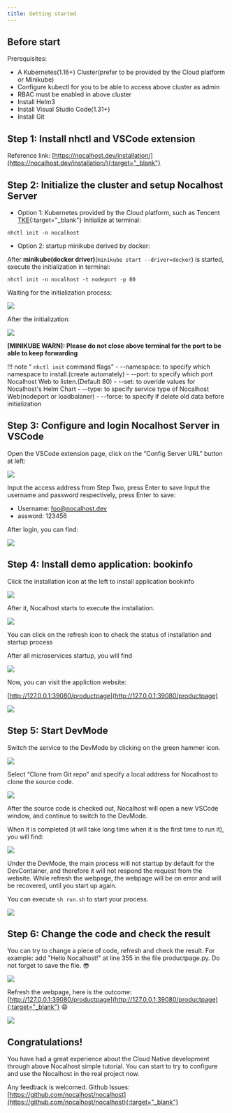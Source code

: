 ```yaml
---
title: Getting started
---
```


## Before start

Prerequisites:

- A Kubernetes(1.16+) Cluster(prefer to be provided by the Cloud platform or Minikube)
- Configure kubectl for you to be able to access above cluster as admin
- RBAC must be enabled in above cluster
- Install Helm3
- Install Visual Studio Code(1.31+)
- Install Git

## Step 1: Install nhctl and VSCode extension

Reference link: [https://nocalhost.dev/installation/](https://nocalhost.dev/installation/){:target="_blank"}

## Step 2: Initialize the cluster and setup Nocalhost Server

- Option 1: Kubernetes provided by the Cloud platform, such as Tencent [TKE](https://cloud.tencent.com/product/tke){:target="_blank"} 
Initialize at terminal:

```
nhctl init -n nocalhost
```

- Option 2: startup minikube derived by docker:

After **minikube(docker driver)**(`minikube start --driver=docker`) is started, execute the initialization in terminal:
```
nhctl init -n nocalhost -t nodeport -p 80
```

Waiting for the initialization process:

![](../assets/images/initializing.png)

After the initialization:

![](../assets/images/init-completed.png)

**[MINIKUBE WARN]: Please do not close above terminal for the port to be able to keep forwarding**

!!! note " `nhctl init` command flags"
    - --namespace: to specify which namespace to install.(create automately)
    - --port: to specify which port Nocalhost Web to listen.(Default 80)
    - --set: to overide values for Nocalhost's Helm Chart
    - --type: to specify service type of Nocalhost Web(nodeport or loadbalaner)
    - --force: to specify if delete old data before initialization

## Step 3: Configure and login Nocalhost Server in VSCode

Open the VSCode extension page, click on the “Config Server URL” button at left:

![](../assets/images/config-server-url.png)


Input the access address from Step Two, press Enter to save
Input the username and password respectively, press Enter to save:

- Username: foo@nocalhost.dev
- assword: 123456

After login, you can find:

![](../assets/images/signedin.png)

## Step 4: Install demo application: bookinfo

Click the installation icon at the left to install application  bookinfo

![](../assets/images/signedin.png)

After it, Nocalhost starts to execute the installation.

![](../assets/images/wait-for-start.png)

You can click on the refresh icon to check the status of installation and startup process

After all microservices startup, you will find

![](../assets/images/app-started.png)

Now, you can visit the appliction website: 

[http://127.0.0.1:39080/productpage](http://127.0.0.1:39080/productpage)

![](../assets/images/before-change.png)

## Step 5: Start DevMode

Switch the service to the DevMode by clicking on the green hammer icon.

![](../assets/images/click-green-hammer.png)

Select “Clone from Git repo” and specify a local address for Nocalhost to clone the source code.

![](../assets/images/clone-repo.png)

After the source code is checked out, Nocalhost will open a new VSCode window, and continue to switch to the DevMode.

When it is completed (it will take long time when it is the first time to run it), you will find:

![](../assets/images/devmode.png)

Under the DevMode, the main process will not startup by default for the DevContainer, and therefore it will not respond the request from the website. While refresh the webpage, the webpage will be on error and will be recovered, until you start up again.

You can execute `sh run.sh` to start your process.

![](../assets/images/run-sh.png)

## Step 6: Change the code and check the result

You can try to change a piece of code, refresh and check the result.
For example: add "Hello Nocalhost!" at line 355 in the file productpage.py. Do not forget to save the file. 😎 

![](../assets/images/code-changes.png)

Refresh the webpage, here is the outcome: [http://127.0.0.1:39080/productpage](http://127.0.0.1:39080/productpage){:target="_blank"}  😄

![](../assets/images/after-change.png)

## Congratulations!

You have had a great experience about the Cloud Native development through above Nocalhost simple tutorial. You can start to try to configure and use the Nocalhost in the real project now.

Any feedback is welcomed. Github Issues: [https://github.com/nocalhost/nocalhost](https://github.com/nocalhost/nocalhost){:target="_blank"}